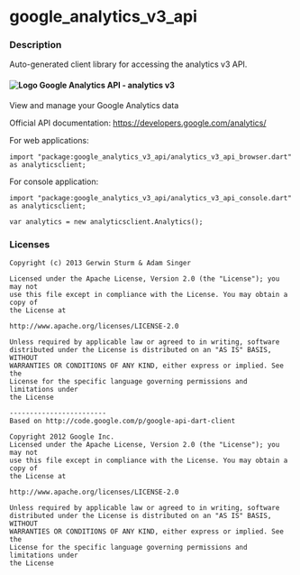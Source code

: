 # google_analytics_v3_api

### Description

Auto-generated client library for accessing the analytics v3 API.

#### ![Logo](http://www.google.com/images/icons/product/analytics-16.png) Google Analytics API - analytics v3

View and manage your Google Analytics data

Official API documentation: https://developers.google.com/analytics/

For web applications:
```
import "package:google_analytics_v3_api/analytics_v3_api_browser.dart" as analyticsclient;
```

For console application:
```
import "package:google_analytics_v3_api/analytics_v3_api_console.dart" as analyticsclient;
```

```
var analytics = new analyticsclient.Analytics();
```

### Licenses

```
Copyright (c) 2013 Gerwin Sturm & Adam Singer

Licensed under the Apache License, Version 2.0 (the "License"); you may not
use this file except in compliance with the License. You may obtain a copy of
the License at

http://www.apache.org/licenses/LICENSE-2.0

Unless required by applicable law or agreed to in writing, software
distributed under the License is distributed on an "AS IS" BASIS, WITHOUT
WARRANTIES OR CONDITIONS OF ANY KIND, either express or implied. See the
License for the specific language governing permissions and limitations under
the License

------------------------
Based on http://code.google.com/p/google-api-dart-client

Copyright 2012 Google Inc.
Licensed under the Apache License, Version 2.0 (the "License"); you may not
use this file except in compliance with the License. You may obtain a copy of
the License at

http://www.apache.org/licenses/LICENSE-2.0

Unless required by applicable law or agreed to in writing, software
distributed under the License is distributed on an "AS IS" BASIS, WITHOUT
WARRANTIES OR CONDITIONS OF ANY KIND, either express or implied. See the
License for the specific language governing permissions and limitations under
the License

```
